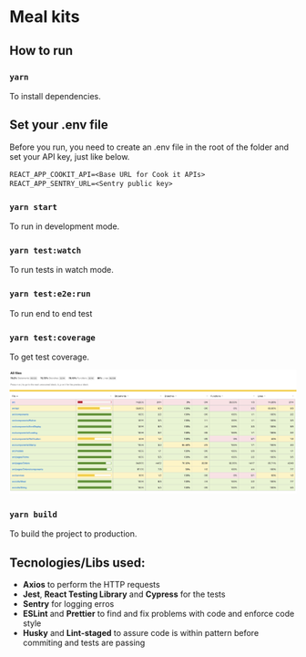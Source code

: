 # Meal kits

## How to run

### `yarn`

To install dependencies.

## Set your .env file

Before you run, you need to create an .env file in the root of the folder and set your API key, just like below.

```
REACT_APP_COOKIT_API=<Base URL for Cook it APIs>
REACT_APP_SENTRY_URL=<Sentry public key>
```

### `yarn start`

To run in development mode.

### `yarn test:watch`

To run tests in watch mode.

### `yarn test:e2e:run`

To run end to end test

### `yarn test:coverage`

To get test coverage.

![Coverage image](https://github.com/luizamendes/meal-kits/blob/main/src/assets/Coverage.png)

### `yarn build`

To build the project to production.

## Tecnologies/Libs used:

- **Axios** to perform the HTTP requests
- **Jest**, **React Testing Library** and **Cypress** for the tests
- **Sentry** for logging erros
- **ESLint** and **Prettier** to find and fix problems with code and enforce code style
- **Husky** and **Lint-staged** to assure code is within pattern before commiting and tests are passing
